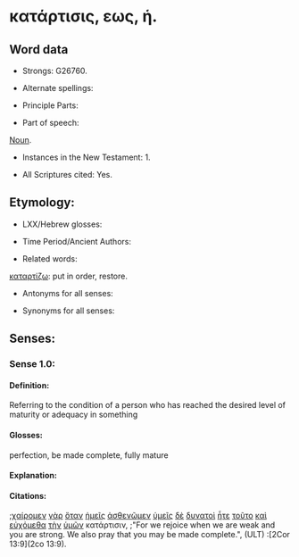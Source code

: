 # κατάρτισις, εως, ἡ.

<!-- Status: S2=Needs2ndReview -->
<!-- Lexica used for edits: BDAG, FFM, LN, BN, A-S -->

## Word data

* Strongs: G26760.


* Alternate spellings:

* Principle Parts: 

* Part of speech: 

[Noun](http://ugg.readthedocs.io/en/latest/noun.html).

* Instances in the New Testament: 1.

* All Scriptures cited: Yes.

## Etymology: 

* LXX/Hebrew glosses: 

* Time Period/Ancient Authors: 

* Related words: 

[καταρτίζω](../G26750/01.md): put in order, restore.

* Antonyms for all senses:

* Synonyms for all senses: 

## Senses:

### Sense 1.0:

#### Definition: 

Referring to the condition of a person who has reached the desired level of maturity or adequacy in something 

#### Glosses:

perfection, be made complete, fully mature

#### Explanation:

#### Citations:

;[χαίρομεν](../G54630/01.md) [γὰρ](../G10630/01.md) [ὅταν](../G37520/01.md) [ἡμεῖς](../G14730/01.md) [ἀσθενῶμεν](../G07700/01.md) [ὑμεῖς](../G47710/01.md) [δὲ](../G11610/01.md) [δυνατοὶ](../G14150/01.md) [ἦτε](../G99999/01.md) [τοῦτο](../G37780/01.md) [καὶ](../G25320/01.md) [εὐχόμεθα](../G21720/01.md) [τὴν](../G35880/01.md) [ὑμῶν](../G47710/01.md) κατάρτισιν, 
;"For we rejoice when we are weak and you are strong. We also pray that you may be made complete.",  (ULT)
:[2Cor 13:9](2co 13:9).
